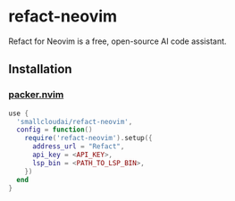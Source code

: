 # refact-neovim

Refact for Neovim is a free, open-source AI code assistant.

## Installation

### [packer.nvim](https://github.com/wbthomason/packer.nvim)

```lua
use {
  'smallcloudai/refact-neovim',
  config = function()
    require('refact-neovim').setup({
      address_url = "Refact",
      api_key = <API_KEY>,
      lsp_bin = <PATH_TO_LSP_BIN>,
    })
  end
}
```
